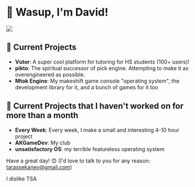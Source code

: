 # 👋 Wasup, I'm David!
![](https://komarev.com/ghpvc/?username=korrectional)
## 🔭 Current Projects
- **Vutor**: A super cool platform for tutoring for HS students (100+ users)!
- **pikto**: The spiritual successor of pick engine. Attempting to make it as overengineered as possible. 
- **Mtok Engine**: My makeshift game console "operating system", the development library for it, and a bunch of games for it too


## 🔭 Current Projects that I haven't worked on for more than a month
- **Every Week**: Every week, I make a small and interesting 4-10 hour project
- **AKGameDev**: My club
- **unsatisfactory OS**: my terrible featureless operating system


Have a great day! 😊 (I'd love to talk to you for any reason: tarassekanev@gmail.com)


I dislike TSA 

<!---
korrectional/korrectional is a ✨ special ✨ repository because its `README.md` (this file) appears on your GitHub profile.
You can click the Preview link to take a look at your changes.
--->
